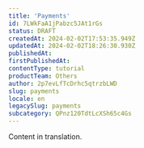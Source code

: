 ```yaml
---
title: 'Payments'
id: 7LWkFaA1jPabzc5JAt1rGs
status: DRAFT
createdAt: 2024-02-02T17:53:35.949Z
updatedAt: 2024-02-02T18:26:30.930Z
publishedAt: 
firstPublishedAt: 
contentType: tutorial
productTeam: Others
author: 2p7evLfTcDrhc5qtrzbLWD
slug: payments
locale: en
legacySlug: payments
subcategory: QPnz120TdtLcXSh65c4Gs
---
```


<div class="alert alert-warning">
Content in translation.
</div>
